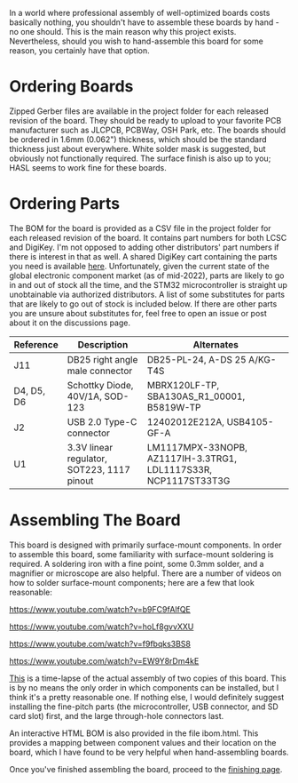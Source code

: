 In a world where professional assembly of well-optimized boards costs basically nothing, you shouldn't have to assemble these boards by hand - no one should.  This is the main reason why this project exists.  Nevertheless, should you wish to hand-assemble this board for some reason, you certainly have that option.

Ordering Boards
=============

Zipped Gerber files are available in the project folder for each released revision of the board.  They should be ready to upload to your favorite PCB manufacturer such as JLCPCB, PCBWay, OSH Park, etc.  The boards should be ordered in 1.6mm (0.062") thickness, which should be the standard thickness just about everywhere.  White solder mask is suggested, but obviously not functionally required.  The surface finish is also up to you; HASL seems to work fine for these boards.


Ordering Parts
=============

The BOM for the board is provided as a CSV file in the project folder for each released revision of the board.  It contains part numbers for both LCSC and DigiKey.  I'm not opposed to adding other distributors' part numbers if there is interest in that as well.  A shared DigiKey cart containing the parts you need is available [here](https://www.digikey.com/short/dphdzd52).  Unfortunately, given the current state of the global electronic component market (as of mid-2022), parts are likely to go in and out of stock all the time, and the STM32 microcontroller is straight up unobtainable via authorized distributors.  A list of some substitutes for parts that are likely to go out of stock is included below.  If there are other parts you are unsure about substitutes for, feel free to open an issue or post about it on the discussions page.

|Reference|Description|Alternates|
|---------|-----------|----------|
|J11|DB25 right angle male connector|DB25-PL-24, A-DS 25 A/KG-T4S|
|D4, D5, D6|Schottky Diode, 40V/1A, SOD-123|MBRX120LF-TP, SBA130AS\_R1\_00001, B5819W-TP|
|J2|USB 2.0 Type-C connector|12402012E212A, USB4105-GF-A|
|U1|3.3V linear regulator, SOT223, 1117 pinout|LM1117MPX-33NOPB, AZ1117IH-3.3TRG1, LDL1117S33R, NCP1117ST33T3G|


Assembling The Board
=============
This board is designed with primarily surface-mount components.  In order to assemble this board, some familiarity with surface-mount soldering is required.  A soldering iron with a fine point, some 0.3mm solder, and a magnifier or microscope are also helpful.  There are a number of videos on how to solder surface-mount components; here are a few that look reasonable:

https://www.youtube.com/watch?v=b9FC9fAlfQE

https://www.youtube.com/watch?v=hoLf8gvvXXU

https://www.youtube.com/watch?v=f9fbqks3BS8

https://www.youtube.com/watch?v=EW9Y8rDm4kE

[This](https://youtu.be/Q2M2qIhKqx8) is a time-lapse of the actual assembly of two copies of this board.  This is by no means the only order in which components can be installed, but I think it's a pretty reasonable one.  If nothing else, I would definitely suggest installing the fine-pitch parts (the microcontroller, USB connector, and SD card slot) first, and the large through-hole connectors last.

An interactive HTML BOM is also provided in the file ibom.html.  This provides a mapping between component values and their location on the board, which I have found to be very helpful when hand-assembling boards.

Once you've finished assembling the board, proceed to the [finishing page](https://github.com/ArrestedLightning/dietSCSI/blob/main/docs/finishing.md).
